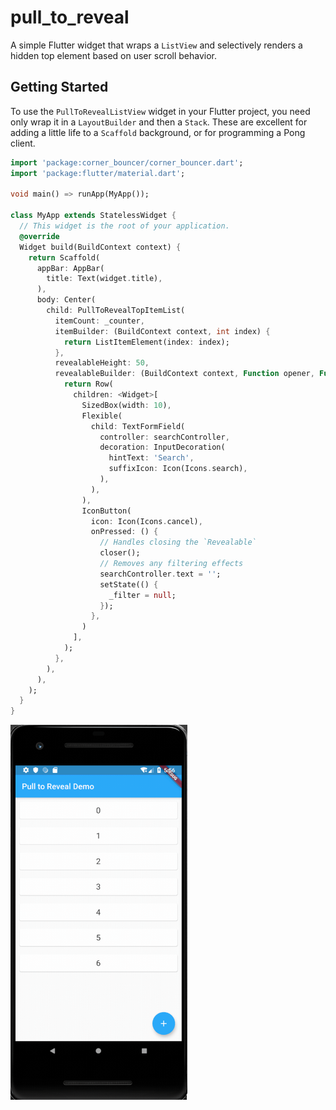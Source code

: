 # pull_to_reveal

A simple Flutter widget that wraps a `ListView` and selectively renders a hidden top element based on user scroll behavior.

## Getting Started

To use the `PullToRevealListView` widget in your Flutter project, you need only wrap it in a `LayoutBuilder` and then a `Stack`. These are excellent for adding a little life to a `Scaffold` background, or for programming a Pong client.

```dart
import 'package:corner_bouncer/corner_bouncer.dart';
import 'package:flutter/material.dart';

void main() => runApp(MyApp());

class MyApp extends StatelessWidget {
  // This widget is the root of your application.
  @override
  Widget build(BuildContext context) {
    return Scaffold(
      appBar: AppBar(
        title: Text(widget.title),
      ),
      body: Center(
        child: PullToRevealTopItemList(
          itemCount: _counter,
          itemBuilder: (BuildContext context, int index) {
            return ListItemElement(index: index);
          },
          revealableHeight: 50,
          revealableBuilder: (BuildContext context, Function opener, Function closer, BoxConstraints constraints) {
            return Row(
              children: <Widget>[
                SizedBox(width: 10),
                Flexible(
                  child: TextFormField(
                    controller: searchController,
                    decoration: InputDecoration(
                      hintText: 'Search',
                      suffixIcon: Icon(Icons.search),
                    ),
                  ),
                ),
                IconButton(
                  icon: Icon(Icons.cancel),
                  onPressed: () {
                    // Handles closing the `Revealable`
                    closer();
                    // Removes any filtering effects
                    searchController.text = '';
                    setState(() {
                      _filter = null;
                    });
                  },
                )
              ],
            );
          },
        ),
      ),
    );
  }
}
```

<img src="https://raw.githubusercontent.com/craiglabenz/flutter_pull_to_reveal/master/doc/assets/example.gif" alt="Example" height="600" />
